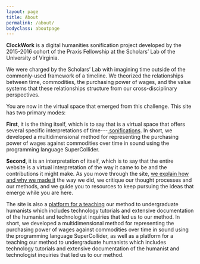 ```yaml
---
layout: page
title: About
permalink: /about/
bodyclass: aboutpage
---
```


**ClockWork** is a digital humanities sonification project developed by the 2015-2016 cohort of the Praxis Fellowship at the Scholars’ Lab of the University of Virginia.

We were charged by the Scholars’ Lab with imagining time outside of the commonly-used framework of a timeline. We theorized the relationships between time, commodities, the purchasing power of wages, and the value systems that these relationships structure from our cross-disciplinary perspectives.

You are now in the virtual space that emerged from this challenge. This site has two primary modes:

**First**, it is the thing itself, which is to say that is a virtual space that offers several specific interpretations of time---<a href="http://clockwork.scholarslab.org/sonification/"> sonifications</a>. In short, we developed a multidimensional method for representing the purchasing power of wages against commodities over time in sound using the programming language SuperCollider.

**Second**, it is an interpretation of itself, which is to say that the entire website is a virtual interpretation of the way it came to be and the contributions it might make. As you move through the site, <a href="http://clockwork.scholarslab.org/bikeshed-doc/questions-towards-humanities-data.html"> we explain how and why we made it</a> the way we did, we critique our thought processes and our methods, and we guide you to resources to keep pursuing the ideas that emerge while you are here.

The site is also a <a href="http://clockwork.scholarslab.org/learning/"> platform for a teaching</a> our method to undergraduate humanists which includes technology tutorials and extensive documentation of the humanist and technologist inquiries that led us to our method. In short, we developed a multidimensional method for representing the purchasing power of wages against commodities over time in sound using the programming language SuperCollider, as well as a platform for a teaching our method to undergraduate humanists which includes technology tutorials and extensive documentation of the humanist and technologist inquiries that led us to our method.
